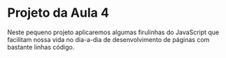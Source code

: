 # Projeto da Aula 4

Neste pequeno projeto aplicaremos algumas firulinhas do JavaScript que facilitam
nossa vida no dia-a-dia de desenvolvimento de páginas com bastante linhas código.

